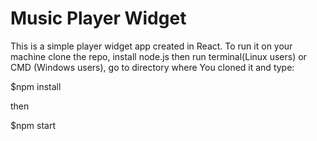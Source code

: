 # Music Player Widget
This is a simple player widget app created in React. To run it on your machine clone the repo, install node.js then run terminal(Linux users) or CMD (Windows users), go to directory where You cloned it and type:

$npm install

then 

$npm start
